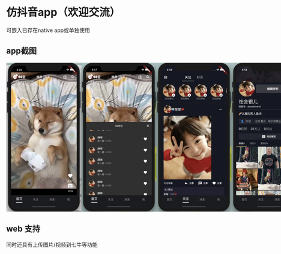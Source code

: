 # 仿抖音app（欢迎交流）

可嵌入已存在native app或单独使用

## app截图
<div style="display: flex;">
    <img width="200" src="./assets/20190829162558.jpg" />
    <img width="200" src="./assets/20190829161738.jpg" />
    <img width="200" src="./assets/20190829161802.jpg" />
    <img width="200" src="./assets/20190829161839.jpg" />
    <img width="200" src="./assets/20190829161850.jpg" />
    <img width="200" src="./assets/20190918194709.jpg" />
</div>

## web 支持

同时还具有上传图片/视频到七牛等功能

